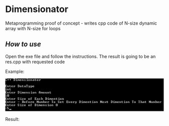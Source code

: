 # Dimensionator
Metaprogramming proof of concept - writes cpp code of N-size dynamic array with N-size for loops

## _How to use_

Open the exe file and follow the instructions. The result is going to be an res.cpp with requested code 

Example:

<img src="readMeImages\1.png"></img>

Result:

